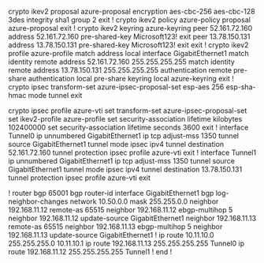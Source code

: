 
crypto ikev2 proposal azure-proposal
  encryption aes-cbc-256 aes-cbc-128 3des
  integrity sha1
  group 2
  exit
!
crypto ikev2 policy azure-policy
  proposal azure-proposal
  exit
!
crypto ikev2 keyring azure-keyring
  peer 52.161.72.160
    address 52.161.72.160
    pre-shared-key Microsoft123!
    exit
  peer 13.78.150.131
    address 13.78.150.131
    pre-shared-key Microsoft123!
    exit
  exit
!
crypto ikev2 profile azure-profile
  match address local interface GigabitEthernet1
  match identity remote address 52.161.72.160 255.255.255.255
  match identity remote address 13.78.150.131 255.255.255.255
  authentication remote pre-share
  authentication local pre-share
  keyring local azure-keyring
  exit
!
crypto ipsec transform-set azure-ipsec-proposal-set esp-aes 256 esp-sha-hmac
 mode tunnel
 exit

crypto ipsec profile azure-vti
  set transform-set azure-ipsec-proposal-set
  set ikev2-profile azure-profile
  set security-association lifetime kilobytes 102400000
  set security-association lifetime seconds 3600 
 exit
!
interface Tunnel0
 ip unnumbered GigabitEthernet1 
 ip tcp adjust-mss 1350
 tunnel source GigabitEthernet1
 tunnel mode ipsec ipv4
 tunnel destination 52.161.72.160
 tunnel protection ipsec profile azure-vti
exit
!
interface Tunnel1
 ip unnumbered GigabitEthernet1 
 ip tcp adjust-mss 1350
 tunnel source GigabitEthernet1
 tunnel mode ipsec ipv4
 tunnel destination 13.78.150.131
 tunnel protection ipsec profile azure-vti
exit

!
router bgp 65001
 bgp router-id interface GigabitEthernet1
 bgp log-neighbor-changes
 network 10.50.0.0 mask 255.255.0.0
 neighbor 192.168.11.12 remote-as 65515
 neighbor 192.168.11.12 ebgp-multihop 5
 neighbor 192.168.11.12 update-source GigabitEthernet1
 neighbor 192.168.11.13 remote-as 65515
 neighbor 192.168.11.13 ebgp-multihop 5
 neighbor 192.168.11.13 update-source GigabitEthernet1
!
ip route 10.11.10.0 255.255.255.0 10.11.10.1
ip route 192.168.11.13 255.255.255.255 Tunnel0
ip route 192.168.11.12 255.255.255.255 Tunnel1
!
end
!
